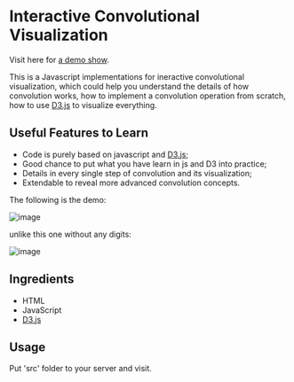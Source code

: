 # Interactive Convolutional Visualization

Visit here for [a demo show](http://155.138.195.40/conv/index.html).  

This is a Javascript implementations for ineractive convolutional visualization, which could help you understand the details of how convolution works, how to implement a convolution operation from scratch, how to use [D3.js](https://d3js.org/) to visualize everything.

## Useful Features to Learn

* Code is purely based on javascript and [D3.js](https://d3js.org/);
* Good chance to put what you have learn in js and D3 into practice;
* Details in every single step of convolution and its visualization;
* Extendable to reveal more advanced convolution concepts.

The following is the demo:

![image](https://github.com/tinymilky/convolution_visualization/blob/master/materials/conv.gif)

unlike this one without any digits:

![image](https://github.com/tinymilky/convolution_visualization/blob/master/materials/conv2.gif)

## Ingredients

* HTML
* JavaScript
* [D3.js](https://d3js.org/)

## Usage

Put 'src' folder to your server and visit.
 